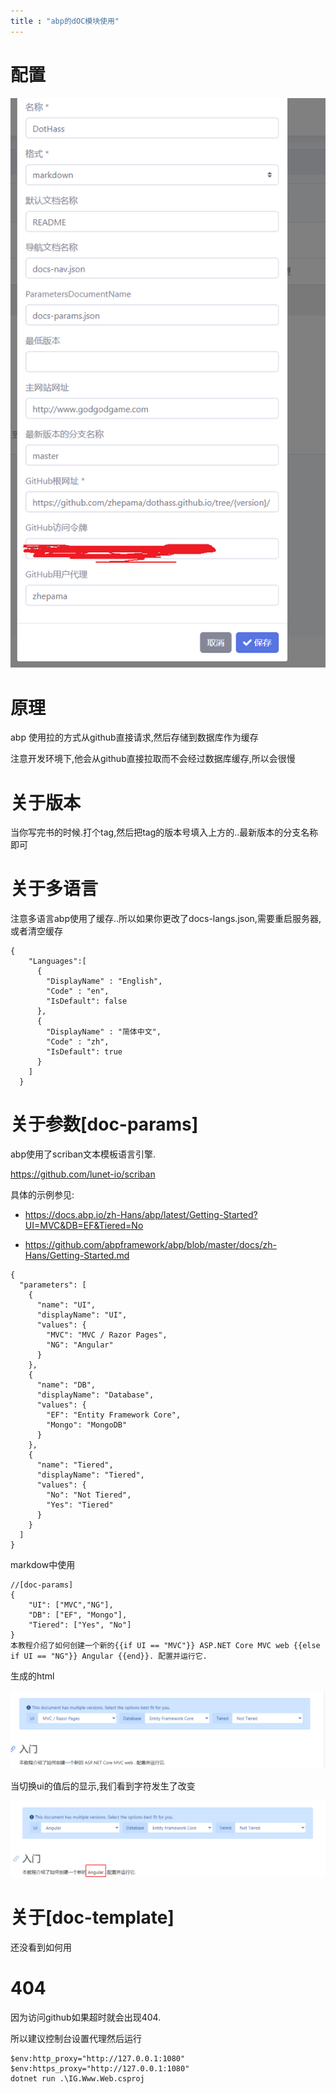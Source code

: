 ```yaml
---
title : "abp的dOC模块使用"
---
```


# 配置

![image-20200716181126415](../../public/images/2020-07-10-abp-doc/image-20200716181126415.png)

# 原理

abp 使用拉的方式从github直接请求,然后存储到数据库作为缓存

注意开发环境下,他会从github直接拉取而不会经过数据库缓存,所以会很慢

# 关于版本

当你写完书的时候.打个tag,然后把tag的版本号填入上方的..最新版本的分支名称即可

# 关于多语言

注意多语言abp使用了缓存..所以如果你更改了docs-langs.json,需要重启服务器,或者清空缓存

```
{
    "Languages":[
      {
        "DisplayName" : "English",
        "Code" : "en",
        "IsDefault": false
      },
      {
        "DisplayName" : "简体中文",
        "Code" : "zh",
        "IsDefault": true
      }
    ]
  }
```

# 关于参数\[doc-params]

abp使用了scriban文本模板语言引擎.

<https://github.com/lunet-io/scriban>

具体的示例参见:

-   <https://docs.abp.io/zh-Hans/abp/latest/Getting-Started?UI=MVC&DB=EF&Tiered=No>

-   <https://github.com/abpframework/abp/blob/master/docs/zh-Hans/Getting-Started.md>

```
{
  "parameters": [
    {
      "name": "UI",
      "displayName": "UI",
      "values": {
        "MVC": "MVC / Razor Pages",
        "NG": "Angular"
      }
    },
    {
      "name": "DB",
      "displayName": "Database",
      "values": {
        "EF": "Entity Framework Core",
        "Mongo": "MongoDB"
      }
    },
    {
      "name": "Tiered",
      "displayName": "Tiered",
      "values": {
        "No": "Not Tiered",
        "Yes": "Tiered"
      }
    }
  ]
}
```

markdow中使用

```
//[doc-params]
{
    "UI": ["MVC","NG"],
    "DB": ["EF", "Mongo"],
    "Tiered": ["Yes", "No"]
}
本教程介绍了如何创建一个新的{{if UI == "MVC"}} ASP.NET Core MVC web {{else if UI == "NG"}} Angular {{end}}. 配置并运行它.

```

生成的html

![image-20200718164036943](../../public/images/2020-07-10-abp-doc/image-20200718164036943.png)

当切换ui的值后的显示,我们看到字符发生了改变

![image-20200718164137023](../../public/images/2020-07-10-abp-doc/image-20200718164137023.png)

# 关于\[doc-template]

还没看到如何用

# 404

因为访问github如果超时就会出现404.

所以建议控制台设置代理然后运行

```
$env:http_proxy="http://127.0.0.1:1080"
$env:https_proxy="http://127.0.0.1:1080"
dotnet run .\IG.Www.Web.csproj
```
